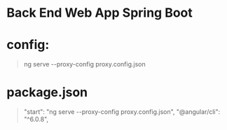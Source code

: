 # Back End Web App Spring Boot

# config:

> ng serve --proxy-config proxy.config.json
 
 
# package.json
 
> "start": "ng serve --proxy-config proxy.config.json",
> "@angular/cli": "^6.0.8",
 
 
